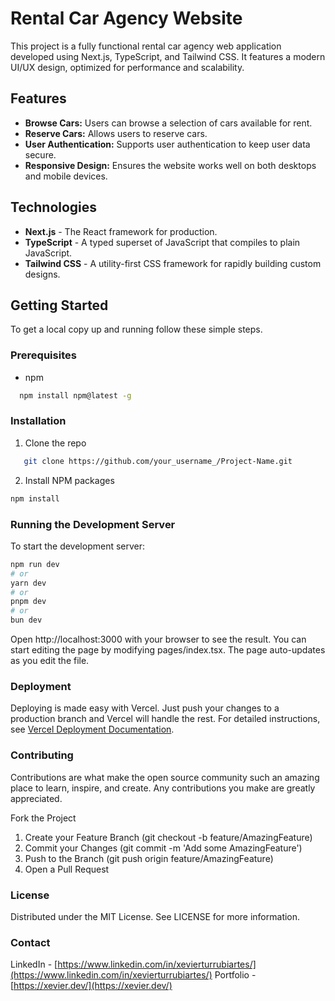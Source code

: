 # Rental Car Agency Website

This project is a fully functional rental car agency web application developed using Next.js, TypeScript, and Tailwind CSS. It features a modern UI/UX design, optimized for performance and scalability.

## Features

- **Browse Cars:** Users can browse a selection of cars available for rent.
- **Reserve Cars:** Allows users to reserve cars.
- **User Authentication:** Supports user authentication to keep user data secure.
- **Responsive Design:** Ensures the website works well on both desktops and mobile devices.

## Technologies

- **Next.js** - The React framework for production.
- **TypeScript** - A typed superset of JavaScript that compiles to plain JavaScript.
- **Tailwind CSS** - A utility-first CSS framework for rapidly building custom designs.

## Getting Started

To get a local copy up and running follow these simple steps.

### Prerequisites

- npm
```bash
  npm install npm@latest -g
  ```

  ### Installation

1. Clone the repo
```bash
   git clone https://github.com/your_username_/Project-Name.git
```

2. Install NPM packages
```bash
npm install
```

### Running the Development Server
To start the development server:

```bash
npm run dev
# or
yarn dev
# or
pnpm dev
# or
bun dev
```

Open http://localhost:3000 with your browser to see the result. You can start editing the page by modifying pages/index.tsx. The page auto-updates as you edit the file.

### Deployment
Deploying is made easy with Vercel. Just push your changes to a production branch and Vercel will handle the rest. For detailed instructions, see [Vercel Deployment Documentation]().

### Contributing
Contributions are what make the open source community such an amazing place to learn, inspire, and create. Any contributions you make are greatly appreciated.

Fork the Project
  1. Create your Feature Branch (git checkout -b feature/AmazingFeature)
  2. Commit your Changes (git commit -m 'Add some AmazingFeature')
  3. Push to the Branch (git push origin feature/AmazingFeature)
  4. Open a Pull Request

### License
Distributed under the MIT License. See LICENSE for more information.

### Contact
LinkedIn - [https://www.linkedin.com/in/xevierturrubiartes/](https://www.linkedin.com/in/xevierturrubiartes/)
Portfolio - [https://xevier.dev/](https://xevier.dev/)


